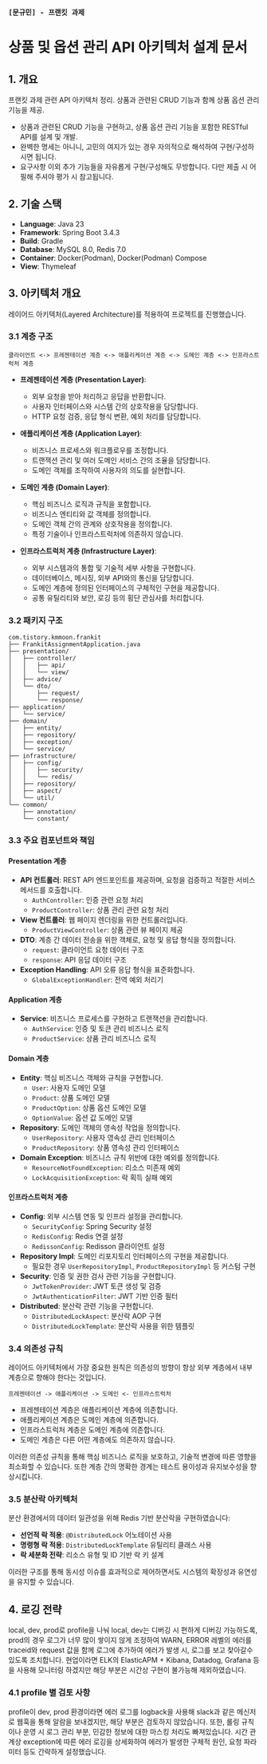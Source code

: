 ### `[문규민] - 프랜킷 과제`

# 상품 및 옵션 관리 API 아키텍처 설계 문서

## 1. 개요

프랜킷 과제 관련 API 아키텍처 정리. 
상품과 관련된 CRUD 기능과 함께 상품 옵션 관리 기능을 제공.

- 상품과 관련된 CRUD 기능을 구현하고, 상품 옵션 관리 기능을 포함한 RESTful API를 설계 및 개발.
- 완벽한 명세는 아니니, 고민의 여지가 있는 경우 자의적으로 해석하여 구현/구성하시면 됩니다.
- 요구사항 이외 추가 기능들을 자유롭게 구현/구성해도 무방합니다. 다만 제출 시 어필해 주셔야 평가 시 참고됩니다.

## 2. 기술 스택

- **Language**: Java 23
- **Framework**: Spring Boot 3.4.3
- **Build**: Gradle
- **Database**: MySQL 8.0, Redis 7.0
- **Container**: Docker(Podman), Docker(Podman) Compose
- **View**: Thymeleaf

## 3. 아키텍처 개요

레이어드 아키텍처(Layered Architecture)를 적용하여 프로젝트를 진행했습니다.

### 3.1 계층 구조

```
클라이언트 <-> 프레젠테이션 계층 <-> 애플리케이션 계층 <-> 도메인 계층 <-> 인프라스트럭처 계층
```

- **프레젠테이션 계층 (Presentation Layer)**:
    - 외부 요청을 받아 처리하고 응답을 반환합니다.
    - 사용자 인터페이스와 시스템 간의 상호작용을 담당합니다.
    - HTTP 요청 검증, 응답 형식 변환, 예외 처리를 담당합니다.

- **애플리케이션 계층 (Application Layer)**:
    - 비즈니스 프로세스와 워크플로우를 조정합니다.
    - 트랜잭션 관리 및 여러 도메인 서비스 간의 조율을 담당합니다.
    - 도메인 객체를 조작하여 사용자의 의도를 실현합니다.

- **도메인 계층 (Domain Layer)**:
    - 핵심 비즈니스 로직과 규칙을 포함합니다.
    - 비즈니스 엔티티와 값 객체를 정의합니다.
    - 도메인 객체 간의 관계와 상호작용을 정의합니다.
    - 특정 기술이나 인프라스트럭처에 의존하지 않습니다.

- **인프라스트럭처 계층 (Infrastructure Layer)**:
    - 외부 시스템과의 통합 및 기술적 세부 사항을 구현합니다.
    - 데이터베이스, 메시징, 외부 API와의 통신을 담당합니다.
    - 도메인 계층에 정의된 인터페이스의 구체적인 구현을 제공합니다.
    - 공통 유틸리티와 보안, 로깅 등의 횡단 관심사를 처리합니다.

### 3.2 패키지 구조

```
com.tistory.kmmoon.frankit
├── FrankitAssignmentApplication.java
├── presentation/                      
│   ├── controller/                    
│   │   ├── api/                       
│   │   └── view/                      
│   ├── advice/                        
│   └── dto/                           
│       ├── request/                   
│       └── response/                  
├── application/                       
│   └── service/                       
├── domain/                            
│   ├── entity/                        
│   ├── repository/                    
│   ├── exception/                     
│   └── service/                       
├── infrastructure/                    
│   ├── config/                        
│   │   ├── security/                  
│   │   └── redis/                     
│   ├── repository/                    
│   ├── aspect/                        
│   └── util/                          
└── common/                            
    ├── annotation/                    
    └── constant/                      
```

### 3.3 주요 컴포넌트와 책임

#### Presentation 계층
- **API 컨트롤러**: REST API 엔드포인트를 제공하며, 요청을 검증하고 적절한 서비스 메서드를 호출합니다.
    - `AuthController`: 인증 관련 요청 처리
    - `ProductController`: 상품 관리 관련 요청 처리
- **View 컨트롤러**: 웹 페이지 렌더링을 위한 컨트롤러입니다.
    - `ProductViewController`: 상품 관련 뷰 페이지 제공
- **DTO**: 계층 간 데이터 전송을 위한 객체로, 요청 및 응답 형식을 정의합니다.
    - `request`: 클라이언트 요청 데이터 구조
    - `response`: API 응답 데이터 구조
- **Exception Handling**: API 오류 응답 형식을 표준화합니다.
    - `GlobalExceptionHandler`: 전역 예외 처리기

#### Application 계층
- **Service**: 비즈니스 프로세스를 구현하고 트랜잭션을 관리합니다.
    - `AuthService`: 인증 및 토큰 관리 비즈니스 로직
    - `ProductService`: 상품 관리 비즈니스 로직

#### Domain 계층
- **Entity**: 핵심 비즈니스 객체와 규칙을 구현합니다.
    - `User`: 사용자 도메인 모델
    - `Product`: 상품 도메인 모델
    - `ProductOption`: 상품 옵션 도메인 모델
    - `OptionValue`: 옵션 값 도메인 모델
- **Repository**: 도메인 객체의 영속성 작업을 정의합니다.
    - `UserRepository`: 사용자 영속성 관리 인터페이스
    - `ProductRepository`: 상품 영속성 관리 인터페이스
- **Domain Exception**: 비즈니스 규칙 위반에 대한 예외를 정의합니다.
    - `ResourceNotFoundException`: 리소스 미존재 예외
    - `LockAcquisitionException`: 락 획득 실패 예외

#### 인프라스트럭처 계층
- **Config**: 외부 시스템 연동 및 인프라 설정을 관리합니다.
    - `SecurityConfig`: Spring Security 설정
    - `RedisConfig`: Redis 연결 설정
    - `RedissonConfig`: Redisson 클라이언트 설정
- **Repository Impl**: 도메인 리포지토리 인터페이스의 구현을 제공합니다.
    - 필요한 경우 `UserRepositoryImpl`, `ProductRepositoryImpl` 등 커스텀 구현
- **Security**: 인증 및 권한 검사 관련 기능을 구현합니다.
    - `JwtTokenProvider`: JWT 토큰 생성 및 검증
    - `JwtAuthenticationFilter`: JWT 기반 인증 필터
- **Distributed**: 분산락 관련 기능을 구현합니다.
    - `DistributedLockAspect`: 분산락 AOP 구현
    - `DistributedLockTemplate`: 분산락 사용을 위한 템플릿

### 3.4 의존성 규칙

레이어드 아키텍처에서 가장 중요한 원칙은 의존성의 방향이 항상 외부 계층에서 내부 계층으로 향해야 한다는 것입니다.

```
프레젠테이션 -> 애플리케이션 -> 도메인 <- 인프라스트럭처
```

- 프레젠테이션 계층은 애플리케이션 계층에 의존합니다.
- 애플리케이션 계층은 도메인 계층에 의존합니다.
- 인프라스트럭처 계층은 도메인 계층에 의존합니다.
- 도메인 계층은 다른 어떤 계층에도 의존하지 않습니다.

이러한 의존성 규칙을 통해 핵심 비즈니스 로직을 보호하고, 기술적 변경에 따른 영향을 최소화할 수 있습니다. 또한 계층 간의 명확한 경계는 테스트 용이성과 유지보수성을 향상시킵니다.

### 3.5 분산락 아키텍처

분산 환경에서의 데이터 일관성을 위해 Redis 기반 분산락을 구현하였습니다:

- **선언적 락 적용**: `@DistributedLock` 어노테이션 사용
- **명령형 락 적용**: `DistributedLockTemplate` 유틸리티 클래스 사용
- **락 세분화 전략**: 리소스 유형 및 ID 기반 락 키 설계

이러한 구조를 통해 동시성 이슈를 효과적으로 제어하면서도 시스템의 확장성과 유연성을 유지할 수 있습니다.

## 4. 로깅 전략

local, dev, prod로 profile을 나눠 local, dev는 디버깅 시 편하게 디버깅 가능하도록, prod의 경우 로그가 너무 많이 쌓이지 않게 조정하여 WARN, ERROR 레벨의 에러를 traceid와 request 값을 함께 로그에 추가하여 에러가 발생 시, 로그를 보고 찾아갈수 있도록 조치합니다.
현업이라면 ELK의 ElasticAPM + Kibana, Datadog, Grafana 등을 사용해 모니터링 하겠지만 해당 부분은 시간상 구현이 불가능해 제외하였습니다.

### 4.1 profile 별 검토 사항
profile이 dev, prod 환경이라면 에러 로그를 logback을 사용해 slack과 같은 메신저로 웹훅을 통해 알람을 보내겠지만, 해당 부분은 검토하지 않았습니다.
또한, 롤링 규칙이나 운영 시 로그 관리 부분, 민감한 정보에 대한 마스킹 처리도 빠져있습니다.
시간 관계상 exception에 따른 에러 로깅을 상세화하여 에러가 발생한 구체적 원인, 요청 파라미터 등도 간략하게 설정했습니다.
